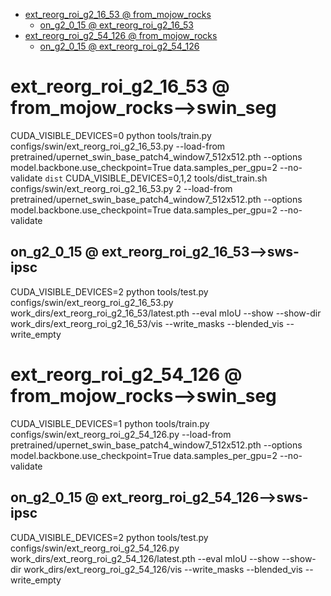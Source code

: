 
<!-- MarkdownTOC -->

- [ext_reorg_roi_g2_16_53      @ from_mojow_rocks](#ext_reorg_roi_g2_16_53___from_mojow_rocks_)
    - [on_g2_0_15       @ ext_reorg_roi_g2_16_53](#on_g2_0_15___ext_reorg_roi_g2_16_53_)
- [ext_reorg_roi_g2_54_126      @ from_mojow_rocks](#ext_reorg_roi_g2_54_126___from_mojow_rocks_)
    - [on_g2_0_15       @ ext_reorg_roi_g2_54_126](#on_g2_0_15___ext_reorg_roi_g2_54_12_6_)

<!-- /MarkdownTOC -->

<a id="ext_reorg_roi_g2_16_53___from_mojow_rocks_"></a>
#  ext_reorg_roi_g2_16_53      @ from_mojow_rocks-->swin_seg
CUDA_VISIBLE_DEVICES=0 python tools/train.py configs/swin/ext_reorg_roi_g2_16_53.py --load-from pretrained/upernet_swin_base_patch4_window7_512x512.pth --options model.backbone.use_checkpoint=True data.samples_per_gpu=2 --no-validate
`dist`
CUDA_VISIBLE_DEVICES=0,1,2 tools/dist_train.sh configs/swin/ext_reorg_roi_g2_16_53.py 2  --load-from  pretrained/upernet_swin_base_patch4_window7_512x512.pth --options model.backbone.use_checkpoint=True data.samples_per_gpu=2 --no-validate
<a id="on_g2_0_15___ext_reorg_roi_g2_16_53_"></a>
## on_g2_0_15       @ ext_reorg_roi_g2_16_53-->sws-ipsc
CUDA_VISIBLE_DEVICES=2 python tools/test.py configs/swin/ext_reorg_roi_g2_16_53.py work_dirs/ext_reorg_roi_g2_16_53/latest.pth --eval mIoU --show --show-dir work_dirs/ext_reorg_roi_g2_16_53/vis --write_masks --blended_vis --write_empty

<a id="ext_reorg_roi_g2_54_126___from_mojow_rocks_"></a>
#  ext_reorg_roi_g2_54_126      @ from_mojow_rocks-->swin_seg
CUDA_VISIBLE_DEVICES=1 python tools/train.py configs/swin/ext_reorg_roi_g2_54_126.py --load-from pretrained/upernet_swin_base_patch4_window7_512x512.pth --options model.backbone.use_checkpoint=True data.samples_per_gpu=2 --no-validate
<a id="on_g2_0_15___ext_reorg_roi_g2_54_12_6_"></a>
## on_g2_0_15       @ ext_reorg_roi_g2_54_126-->sws-ipsc
CUDA_VISIBLE_DEVICES=2 python tools/test.py configs/swin/ext_reorg_roi_g2_54_126.py work_dirs/ext_reorg_roi_g2_54_126/latest.pth --eval mIoU --show --show-dir work_dirs/ext_reorg_roi_g2_54_126/vis --write_masks --blended_vis --write_empty



















